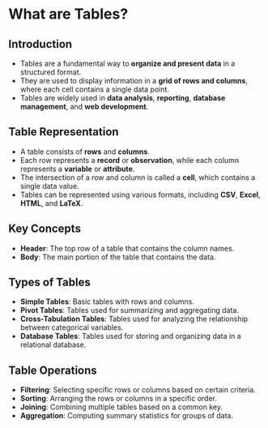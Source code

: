 # What are Tables?

## Introduction

- Tables are a fundamental way to **organize and present data** in a structured format.
- They are used to display information in a **grid of rows and columns**, where each cell contains a single data point.
- Tables are widely used in **data analysis**, **reporting**, **database management**, and **web development**.

## Table Representation

- A table consists of **rows** and **columns**.
- Each row represents a **record** or **observation**, while each column represents a **variable** or **attribute**.
- The intersection of a row and column is called a **cell**, which contains a single data value.
- Tables can be represented using various formats, including **CSV**, **Excel**, **HTML**, and **LaTeX**.

## Key Concepts

- **Header**: The top row of a table that contains the column names.
- **Body**: The main portion of the table that contains the data.

## Types of Tables

- **Simple Tables**: Basic tables with rows and columns.
- **Pivot Tables**: Tables used for summarizing and aggregating data.
- **Cross-Tabulation Tables**: Tables used for analyzing the relationship between categorical variables.
- **Database Tables**: Tables used for storing and organizing data in a relational database.

## Table Operations

- **Filtering**: Selecting specific rows or columns based on certain criteria.
- **Sorting**: Arranging the rows or columns in a specific order.
- **Joining**: Combining multiple tables based on a common key.
- **Aggregation**: Computing summary statistics for groups of data.
